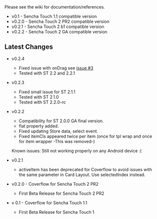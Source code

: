 Please see the wiki for documentation/references.

- v0.1   - Sencha Touch 1.1 compatible version
- v0.2.0 - Sencha Touch 2 PR2 compatible version
- v0.2.1 - Sencha Touch 2 b1 compatible version
- v0.2.2 - Sencha Touch 2 GA compatible version

Latest Changes
---
- v0.2.4
    * Fixed issue with onDrag see [issue #3](https://github.com/elmasse/Ext.ux.Cover/issues/3)
    * Tested with ST 2.2 and 2.2.1

- v0.2.3
    * Fixed small issue for ST 2.1.1
    * Tested with ST 2.1.0
    * Tested with ST 2.2.0-rc

- v0.2.2
	* Compatibility for ST 2.0.0 GA final version.
    * flat property added.
    * Fixed updating Store data, select event.
    * Fixed itemCls appeared twice per item (once for tpl wrap and once for item wrapper -This was removed-) 
    

    Known issues:
    Still not working properly on any Android device :(

- v0.2.1
	* activeItem has been deprecated for Coverflow to avoid issues with the same parameter in Card Layout. Use selectedIndex instead.

- v0.2.0 - Coverflow for Sencha Touch 2 PR2 
	* First Beta Release for Sencha Touch 2 PR2

- v 0.1 - Coverflow for Sencha Touch 1.1
	* First Beta Release for Sencha Touch 1